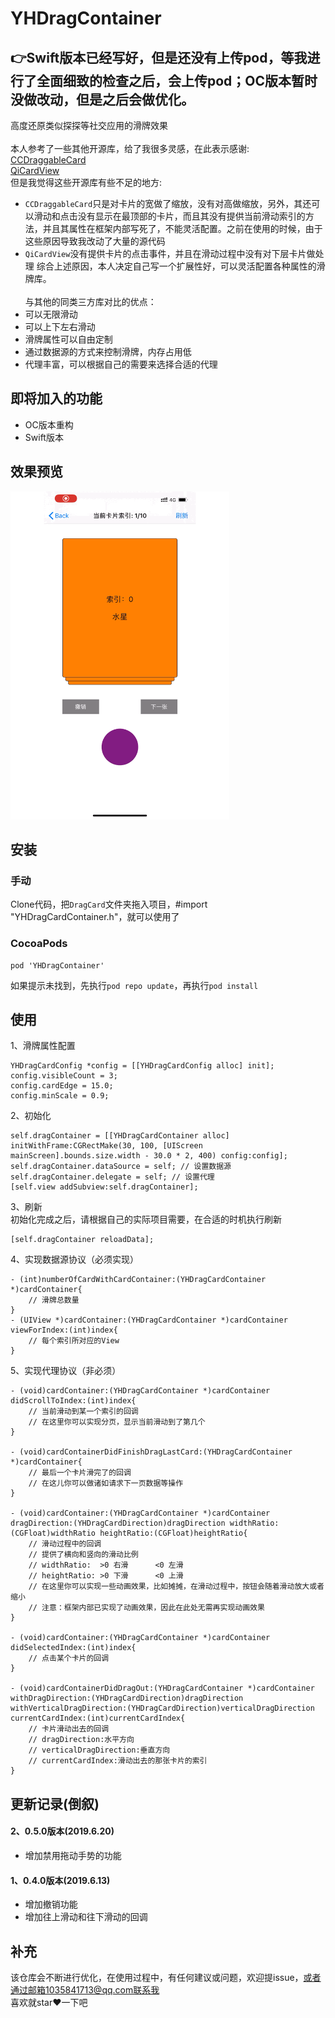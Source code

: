 # YHDragContainer
## 👉Swift版本已经写好，但是还没有上传pod，等我进行了全面细致的检查之后，会上传pod；OC版本暂时没做改动，但是之后会做优化。
高度还原类似探探等社交应用的滑牌效果<br><br>
本人参考了一些其他开源库，给了我很多灵感，在此表示感谢:<br>
[CCDraggableCard](https://github.com/liuzechen/CCDraggableCard-Master)<br>
[QiCardView](https://github.com/QiShare/QiCardView)<br>
但是我觉得这些开源库有些不足的地方:
- `CCDraggableCard`只是对卡片的宽做了缩放，没有对高做缩放，另外，其还可以滑动和点击没有显示在最顶部的卡片，而且其没有提供当前滑动索引的方法，并且其属性在框架内部写死了，不能灵活配置。之前在使用的时候，由于这些原因导致我改动了大量的源代码
- `QiCardView`没有提供卡片的点击事件，并且在滑动过程中没有对下层卡片做处理
综合上述原因，本人决定自己写一个扩展性好，可以灵活配置各种属性的滑牌库。<br><br>
与其他的同类三方库对比的优点：
- 可以无限滑动
- 可以上下左右滑动
- 滑牌属性可以自由定制
- 通过数据源的方式来控制滑牌，内存占用低
- 代理丰富，可以根据自己的需要来选择合适的代理
## 即将加入的功能
- OC版本重构
- Swift版本
## 效果预览
<img src="GIF/test.gif" width="350">


## 安装

### 手动
Clone代码，把`DragCard`文件夹拖入项目，#import "YHDragCardContainer.h"，就可以使用了

### CocoaPods
```
pod 'YHDragContainer'
```
如果提示未找到，先执行`pod repo update`，再执行`pod install`

## 使用
1、滑牌属性配置
```
YHDragCardConfig *config = [[YHDragCardConfig alloc] init];
config.visibleCount = 3;
config.cardEdge = 15.0;
config.minScale = 0.9;
```
2、初始化
```
self.dragContainer = [[YHDragCardContainer alloc] initWithFrame:CGRectMake(30, 100, [UIScreen mainScreen].bounds.size.width - 30.0 * 2, 400) config:config];
self.dragContainer.dataSource = self; // 设置数据源
self.dragContainer.delegate = self; // 设置代理
[self.view addSubview:self.dragContainer];
```

3、刷新<br>
初始化完成之后，请根据自己的实际项目需要，在合适的时机执行刷新
```
[self.dragContainer reloadData];
```

4、实现数据源协议（必须实现）
```
- (int)numberOfCardWithCardContainer:(YHDragCardContainer *)cardContainer{
    // 滑牌总数量
}
- (UIView *)cardContainer:(YHDragCardContainer *)cardContainer viewForIndex:(int)index{
    // 每个索引所对应的View
}
```

5、实现代理协议（非必须）
```
- (void)cardContainer:(YHDragCardContainer *)cardContainer didScrollToIndex:(int)index{
    // 当前滑动到某一个索引的回调
    // 在这里你可以实现分页，显示当前滑动到了第几个
}

- (void)cardContainerDidFinishDragLastCard:(YHDragCardContainer *)cardContainer{
    // 最后一个卡片滑完了的回调
    // 在这儿你可以做诸如请求下一页数据等操作
}

- (void)cardContainer:(YHDragCardContainer *)cardContainer dragDirection:(YHDragCardDirection)dragDirection widthRatio:(CGFloat)widthRatio heightRatio:(CGFloat)heightRatio{
	// 滑动过程中的回调
	// 提供了横向和竖向的滑动比例
	// widthRatio:  >0 右滑      <0 左滑
	// heightRatio: >0 下滑      <0 上滑
	// 在这里你可以实现一些动画效果，比如摊摊，在滑动过程中，按钮会随着滑动放大或者缩小
	// 注意：框架内部已实现了动画效果，因此在此处无需再实现动画效果
}

- (void)cardContainer:(YHDragCardContainer *)cardContainer didSelectedIndex:(int)index{
    // 点击某个卡片的回调
}

- (void)cardContainerDidDragOut:(YHDragCardContainer *)cardContainer withDragDirection:(YHDragCardDirection)dragDirection withVerticalDragDirection:(YHDragCardDirection)verticalDragDirection currentCardIndex:(int)currentCardIndex{
	// 卡片滑动出去的回调
	// dragDirection:水平方向
	// verticalDragDirection:垂直方向
	// currentCardIndex:滑动出去的那张卡片的索引
}

```

## 更新记录(倒叙)
#### 2、0.5.0版本(2019.6.20)
- 增加禁用拖动手势的功能
#### 1、0.4.0版本(2019.6.13)
- 增加撤销功能
- 增加往上滑动和往下滑动的回调

## 补充
该仓库会不断进行优化，在使用过程中，有任何建议或问题，欢迎提issue，或者通过邮箱1035841713@qq.com联系我<br>
喜欢就star❤️一下吧
